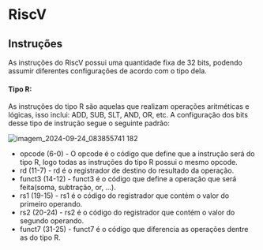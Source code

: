 # RiscV

## Instruções
As instruções do RiscV possui uma quantidade fixa de 32 bits, podendo assumir diferentes configurações de acordo com o tipo dela.
#### Tipo R:
As instruções do tipo R são aquelas que realizam operações aritméticas e lógicas, isso inclui: ADD, SUB, SLT, AND, OR, etc. A configuração dos bits desse tipo de instrução segue o seguinte padrão:

![imagem_2024-09-24_083855741](https://github.com/user-attachments/assets/056a3b33-f29c-4d86-8d32-d0d68bbd8417) 182

* opcode (6-0) - O opcode é o código que define que a instrução será do tipo R, logo todas as instruções do tipo R possui o mesmo opcode.
* rd (11-7) - rd é o registrador de destino do resultado da operação.
* funct3 (14-12) - funct3 é o código que define a operação que será feita(soma, subtração, or, ...).
* rs1 (19-15) - rs1 é o código do registrador que contém o valor do primeiro operando.
* rs2 (20-24) - rs2 é o código do registrador que contém o valor do segundo operando.
* funct7 (31-25) - funct7 é o código que diferencia as operações dentre as do tipo R.




